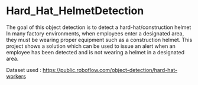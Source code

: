 # Hard_Hat_HelmetDetection

The goal of this object detection is to detect a hard-hat/construction helmet In many factory environments, when employees enter a designated area, they must be wearing proper  equipment such as a construction helmet. 
This project shows a solution which can be used to issue an alert when an employee has been detected and is not wearing a helmet in a designated area.












Dataset used : https://public.roboflow.com/object-detection/hard-hat-workers
